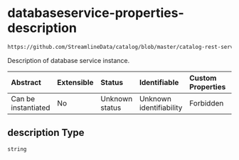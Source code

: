 # databaseservice-properties-description

```txt
https://github.com/StreamlineData/catalog/blob/master/catalog-rest-service/src/main/resources/json/schema/entity/services/databaseService.json#/properties/description
```

Description of database service instance.

| Abstract            | Extensible | Status         | Identifiable            | Custom Properties | Additional Properties | Access Restrictions | Defined In                                                                                     |
| :------------------ | :--------- | :------------- | :---------------------- | :---------------- | :-------------------- | :------------------ | :--------------------------------------------------------------------------------------------- |
| Can be instantiated | No         | Unknown status | Unknown identifiability | Forbidden         | Allowed               | none                | [databaseService.json*](../https://github.com/StreamlineData/catalog/blob/master/catalog-rest-service/src/main/resources/json/schema/entity/services/databaseService.json "open original schema") |

## description Type

`string`

